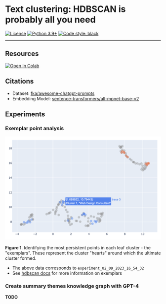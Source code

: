 # Text clustering: HDBSCAN is probably all you need

[![License](https://img.shields.io/badge/License-Apache_2.0-green.svg)](https://github.com/daniel-furman/Polyglot-or-Not/blob/main/LICENSE) 
[![Python 3.9+](https://img.shields.io/badge/python-3.9+-blue.svg)](https://www.python.org/downloads/release/python-390/) 
[![Code style: black](https://img.shields.io/badge/code%20style-black-000000.svg)](https://github.com/psf/black) 

---

## Resources

<a target="_blank" href="https://colab.research.google.com/github/daniel-furman/awesome-chatgpt-prompts-clustering/blob/main/awesome-chatgpt-prompts-clustering.ipynb">
  <img src="https://colab.research.google.com/assets/colab-badge.svg" alt="Open In Colab"/>
</a>


## Citations 

* Dataset: [fka/awesome-chatgpt-prompts](https://huggingface.co/datasets/fka/awesome-chatgpt-prompts)
* Embedding Model: [sentence-transformers/all-mpnet-base-v2](https://huggingface.co/sentence-transformers/all-mpnet-base-v2)

## Experiments

### Exemplar point analysis

![](assets/exemplars_experiment_02_09_2023_16_54_32.png)

**Figure 1**. Identifying the most persistent points in each leaf cluster - the "exemplars". These represent the cluster "hearts" around which the ultimate cluster formed. 

* The above data corresponds to `experiment_02_09_2023_16_54_32`
* See [hdbscan docs](https://hdbscan.readthedocs.io/en/latest/soft_clustering_explanation.html#distance-based-membership) for more information on exemplars

### Create summary themes knowledge graph with GPT-4

**TODO**
